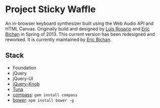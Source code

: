 # Project Sticky Waffle

An in-browser keyboard synthesizer built using the Web Audio API and HTML Canvas.
Originally build and designed by [Luis Rosario][luis] and [Eric Bichan][eric] in Spring of 2013. This current version has been redesigned and reworked. It is currently maintained by [Eric Bichan][eric].

## Stack
  * Foundation
  * jQuery
  * jQuery-UI
  * [jQuery-Knob](https://github.com/aterrien/jQuery-Knob)
  * [Tuna](https://github.com/Dinahmoe/tuna)
  * [compass](http://compass-style.org/): `gem install compass`
  * [bower](http://bower.io): `npm install bower -g`

[eric]: http://www.ericbichan.com
[luis]: http://www.luisrosar.io/